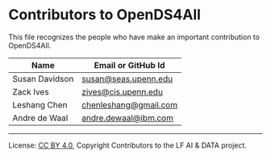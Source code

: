 <!-- SPDX-License-Identifier: CC-BY-4.0 -->
<!-- Copyright Contributors to the LF AI & DATA OpenDS4All project 2021. -->

# Contributors to OpenDS4All

This file recognizes the people who have make an important contribution to OpenDS4All.

| Name           | Email or GitHub Id |
| -------------- | -----------------
| Susan Davidson | susan@seas.upenn.edu  |
| Zack Ives | zives@cis.upenn.edu  |
| Leshang Chen | chenleshang@gmail.com  |
| Andre de Waal | andre.dewaal@ibm.com |

----
License: [CC BY 4.0](https://creativecommons.org/licenses/by/4.0/),
Copyright Contributors to the LF AI & DATA project.
